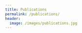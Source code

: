 ```yaml
---
title: Publications
permalink: /publications/
header:
  image: /images/publications.jpg
--- 
```

<style type="text/css">
body {
  counter-reset: section;      
}
p.bibitem{
  margin-left:1em;
  text-indent:-1em;
  }
p.bibitem:before {
  counter-increment: section;   
  font-weight: bold;
  content: "" counter(section) ". "; 
}
</style>
<div id="biblio"></div>
<script>
var xmlhttp = new XMLHttpRequest();
xmlhttp.onreadystatechange = function() {
if (this.readyState == 4 && this.status == 200) {
var myObj = JSON.parse(this.responseText);
for (i = 0; i < myObj.length; i++) {
var item = document.createElement("p");
item.className="bibitem"
var title = document.createElement("font");
title.style.fontStyle = 'italic';
//title.style.fontWeight = 'bold';
title.innerHTML = myObj[i].data.title;

var authors = "";
if (myObj[i].data.creators.length != 1) {
var j;
var authordata = myObj[i].data.creators;
authors = "with ";
for (j = 0; j < authordata.length; j++) {
if (!authordata[j].firstName.includes("Dino")) {
if (authordata.length > 2) {
if (j >= authordata.length - 2) authors = authors + " and ";
}
authors = authors + " " + authordata[j].firstName + " " + authordata[j].lastName;
if (j < authordata.length - 3) authors = authors + ",";
}

if (j == authordata.length - 1) authors = authors + ", ";
}
}

var secondline = document.createElement("span");
var thirdline  = document.createElement("span");
var authornode = document.createTextNode(authors);
// var year=document.createElement("font");
// year.style.fontWeight='bold';
// year.innerHTML=myObj[i].data.date+" ";
// item.appendChild(year);
item.appendChild(title);
if (myObj[i].data.DOI != "") {
var doiurl = document.createElement("a");
doiurl.href = "https://doi.org/" + myObj[i].data.DOI;
doiurl.innerHTML = "DOI";
item.appendChild(document.createTextNode('\xa0'))
item.appendChild(doiurl);
}
if (myObj[i].data.extra.includes("arxiv:")) {
var arxiv = document.createElement("a");
var arxivlink = myObj[i].data.extra.match(/arxiv:([^ ]+).*/)
arxiv.href = arxivlink[1];
arxiv.innerHTML = "arXiv";
item.appendChild(document.createTextNode('\xa0'))
item.appendChild(arxiv);
}
item.appendChild(document.createElement("br"));
secondline.appendChild(authornode);
if (myObj[i].data.itemType == "conferencePaper") {
thirdline.appendChild(document.createTextNode(myObj[i].data.proceedingsTitle))
thirdline.appendChild(document.createTextNode(", " + myObj[i].data.series))
}
if (myObj[i].data.itemType == "journalArticle") {
thirdline.appendChild(document.createTextNode(myObj[i].data.publicationTitle))
}
if (myObj[i].data.volume != "") {
thirdline.appendChild(document.createTextNode(" vol. " + myObj[i].data.volume ))
}
if (myObj[i].data.issue !=""){
thirdline.appendChild(document.createTextNode(" (" + myObj[i].data.issue+ "),"))
}
else {thirdline.appendChild(document.createTextNode(",")}
thirdline.appendChild(document.createTextNode(" " + myObj[i].data.pages))
thirdline.appendChild(document.createTextNode(" (" + myObj[i].data.date + ")."))

item.appendChild(secondline);
if ( authordata.length>1 ) {item.appendChild(document.createElement("br"));}
item.appendChild(thirdline);
document.getElementById("biblio").appendChild(item);
}
}
};
xmlhttp.open("GET", "https://api.zotero.org/groups/1553639/items?format=json&sort=date", true);
xmlhttp.send();
</script>

